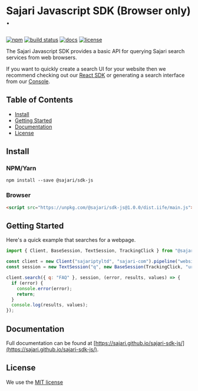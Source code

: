 # Sajari Javascript SDK (Browser only) &middot;
[![npm](https://img.shields.io/npm/v/sajari.svg?style=flat-square)](https://www.npmjs.com/package/sajari)
[![build status](https://img.shields.io/travis/sajari/sajari-sdk-js/master.svg?style=flat-square)](https://travis-ci.org/sajari/sajari-sdk-js)
[![docs](https://sajari.github.io/sajari-sdk-js/badge.svg)](https://sajari.github.io/sajari-sdk-js/)
[![license](https://img.shields.io/badge/license-MIT-green.svg?style=flat-square)](./LICENSE)

The Sajari Javascript SDK provides a basic API for querying Sajari search services from web browsers.

If you want to quickly create a search UI for your website then we recommend checking out our [React SDK](https://www.github.com/sajari/sajari-sdk-react) or generating a search interface from our [Console](https://www.sajari.com/console).

## Table of Contents

* [Install](#intall)
* [Getting Started](#getting-started)
* [Documentation](#documentation)
* [License](#license)

## Install

### NPM/Yarn

```
npm install --save @sajari/sdk-js
```

### Browser

```html
<script src="https://unpkg.com/@sajari/sdk-js@1.0.0/dist.iife/main.js"></script>
```

## Getting Started

Here's a quick example that searches for a webpage.

```javascript
import { Client, BaseSession, TextSession, TrackingClick } from "@sajari/sdk-js";

const client = new Client("sajariptyltd", "sajari-com").pipeline("website");
const session = new TextSession("q", new BaseSession(TrackingClick, "url", {}));

client.search({ q: "FAQ" }, session, (error, results, values) => {
  if (error) {
    console.error(error);
    return;
  }
  console.log(results, values);
});
```

## Documentation

Full documentation can be found at [https://sajari.github.io/sajari-sdk-js/](https://sajari.github.io/sajari-sdk-js/).

## License

We use the [MIT license](./LICENSE)
